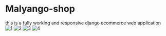 # Malyango-shop
this is a fully working and responsive django ecommerce web application
![1](https://user-images.githubusercontent.com/84856439/152113928-ea08177b-e667-4ca6-88d4-def03fcfd5c1.png)
![2](https://user-images.githubusercontent.com/84856439/152113938-5a06f845-ad40-43b0-aece-457cd51a13ff.png)
![3](https://user-images.githubusercontent.com/84856439/152113939-edec465d-d785-401c-ba03-f8f6a158b65c.png)
![4](https://user-images.githubusercontent.com/84856439/152113942-6470248c-b7f1-4a87-9073-08d00571d0b2.png)
